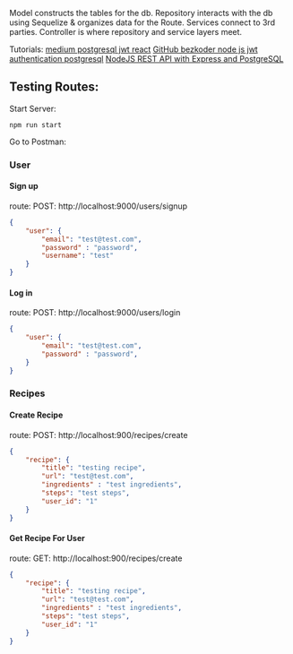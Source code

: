 Model constructs the tables for the db.
Repository interacts with the db using Sequelize & organizes data for the Route.
Services connect to 3rd parties.
Controller is where repository and service layers meet.

Tutorials:
[medium postgresql jwt react](https://medium.com/@rachealkuranchie/node-js-authentication-with-postgresql-sequelize-and-express-js-20ae773da4c9)
[GitHub bezkoder node js jwt authentication postgresql](https://github.com/bezkoder/node-js-jwt-authentication-postgresql)
[NodeJS REST API with Express and PostgreSQL](https://medium.com/bb-tutorials-and-thoughts/how-to-build-nodejs-rest-api-with-express-and-postgresql-674d96d5cb8f)

## Testing Routes:

Start Server:

```
npm run start
```

Go to Postman:

### User 

#### Sign up
route: POST: http://localhost:9000/users/signup

```json 
{
    "user": {
        "email": "test@test.com",
        "password" : "password",
        "username": "test"
    }
}
```

#### Log in
route: POST: http://localhost:9000/users/login

```json 
{
    "user": {
        "email": "test@test.com",
        "password" : "password",
    }
}
```



### Recipes
#### Create Recipe
route: POST: http://localhost:900/recipes/create
```json
{
    "recipe": {
        "title": "testing recipe", 
        "url": "test@test.com", 
        "ingredients" : "test ingredients",
        "steps": "test steps",
        "user_id": "1"
    }
}
```


#### Get Recipe For User
route: GET: http://localhost:900/recipes/create
```json
{
    "recipe": {
        "title": "testing recipe", 
        "url": "test@test.com", 
        "ingredients" : "test ingredients",
        "steps": "test steps",
        "user_id": "1"
    }
}
```
